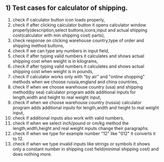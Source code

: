 ## 1) Test cases for calculator of shipping.
 
1. check if calculator button icon loads properly,
2. check if after clicking calculator button it opens calculator window properly(description,select buttons,icons,input and actual shipping cost(calculator with min shipping cost) parts),
3. check response on clicking warehouse country,type of order and shipping method buttons,
4. check if we can type any numbers in input field,
5. check if after typing valid numbers it calculates and shows actual shipping cost when weight is in kilograms,
6. check if after typing valid numbers it calculates and shows actual shipping cost when weight is in pounds, 
7. check if calculator works only with "by air" and "online shopping" methods when we choose russia,england and china countries, 
8. check if when we choose warehouse country (usa) and shipping method(by sea) calculator program adds additional inputs for length,width and height to real weight input,
9. check if when we choose warehouse country (russia) calculator program adds additional inputs for length,width and height to real weight input,
10. check if additional inputs also work with valid numbers,
11. check if when we select inch/pound or cm/kg method the length,width,height and real weight inputs change their paragraphs.
12. check if when we type for example number "12" like "012" it converts it to 12.
13. check if when we type invalid inputs like strings or symbols it shows only a constant number in shipping cost field(minimal shipping cost) and does nothing more.
